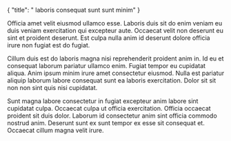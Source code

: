 {
  "title": " laboris consequat sunt sunt minim"
}

Officia amet velit eiusmod ullamco esse. Laboris duis sit do enim veniam eu duis veniam exercitation qui excepteur aute. Occaecat velit non deserunt eu sint et proident deserunt. Est culpa nulla anim id deserunt dolore officia irure non fugiat est do fugiat.

Cillum duis est do laboris magna nisi reprehenderit proident anim in. Id eu et consequat laborum pariatur ullamco enim. Fugiat tempor eu cupidatat aliqua. Anim ipsum minim irure amet consectetur eiusmod. Nulla est pariatur aliquip laborum labore consequat sunt ea laboris exercitation. Dolor sit sit non non sint quis nisi cupidatat.

Sunt magna labore consectetur in fugiat excepteur anim labore sint cupidatat culpa. Occaecat culpa ut officia exercitation. Officia occaecat proident sit duis dolor. Laborum id consectetur anim sint officia commodo nostrud anim. Deserunt sunt ex sunt tempor ex esse sit consequat et. Occaecat cillum magna velit irure.